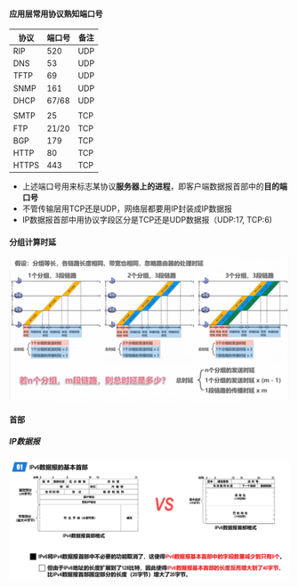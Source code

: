 #### 应用层常用协议熟知端口号

| 协议  | 端口号 | 备注 |
| ----- | ------ | ---- |
| RIP   | 520    | UDP  |
| DNS   | 53     | UDP  |
| TFTP  | 69     | UDP  |
| SNMP  | 161    | UDP  |
| DHCP  | 67/68  | UDP  |
|       |        |      |
| SMTP  | 25     | TCP  |
| FTP   | 21/20  | TCP  |
| BGP   | 179    | TCP  |
| HTTP  | 80     | TCP  |
| HTTPS | 443    | TCP  |

+ 上述端口号用来标志某协议**服务器上的进程**，即客户端数据报首部中的**目的端口号**
+ 不管传输层用TCP还是UDP，网络层都要用IP封装成IP数据报
+ IP数据报首部中用协议字段区分是TCP还是UDP数据报（UDP:17, TCP:6)





#### 分组计算时延

![image-20220913155733001](../../../../img/typora-user-images/image-20220913155733001.png)









#### 首部

##### IP数据报

![image-20220928190039790](../../../../img/typora-user-images/image-20220928190039790.png)



